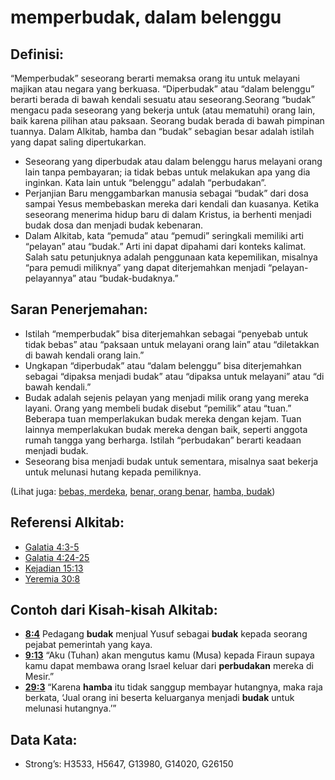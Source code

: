 # memperbudak, dalam belenggu

## Definisi:

“Memperbudak” seseorang berarti memaksa orang itu untuk melayani majikan atau negara yang berkuasa. “Diperbudak” atau “dalam belenggu” berarti berada di bawah kendali sesuatu atau seseorang.Seorang “budak” mengacu pada seseorang yang bekerja untuk (atau mematuhi) orang lain, baik karena pilihan atau paksaan. Seorang budak berada di bawah pimpinan tuannya. Dalam Alkitab, hamba dan “budak” sebagian besar adalah istilah yang dapat saling dipertukarkan.

- Seseorang yang diperbudak atau dalam belenggu harus melayani orang lain tanpa pembayaran; ia tidak bebas untuk melakukan apa yang dia inginkan. Kata lain untuk “belenggu” adalah “perbudakan”.
- Perjanjian Baru menggambarkan manusia sebagai “budak” dari dosa sampai Yesus membebaskan mereka dari kendali dan kuasanya. Ketika seseorang menerima hidup baru di dalam Kristus, ia berhenti menjadi budak dosa dan menjadi budak kebenaran.
- Dalam Alkitab, kata “pemuda” atau “pemudi” seringkali memiliki arti “pelayan” atau “budak.” Arti ini dapat dipahami dari konteks kalimat. Salah satu petunjuknya adalah penggunaan kata kepemilikan, misalnya “para pemudi miliknya” yang dapat diterjemahkan menjadi “pelayan-pelayannya” atau “budak-budaknya.”

## Saran Penerjemahan:

- Istilah “memperbudak” bisa diterjemahkan sebagai “penyebab untuk tidak bebas” atau “paksaan untuk melayani orang lain” atau “diletakkan di bawah kendali orang lain.”
- Ungkapan “diperbudak” atau “dalam belenggu” bisa diterjemahkan sebagai “dipaksa menjadi budak” atau “dipaksa untuk melayani” atau “di bawah kendali.”
- Budak adalah sejenis pelayan yang menjadi milik orang yang mereka layani. Orang yang membeli budak disebut “pemilik” atau “tuan.” Beberapa tuan memperlakukan budak mereka dengan kejam. Tuan lainnya memperlakukan budak mereka dengan baik, seperti anggota rumah tangga yang berharga. Istilah “perbudakan” berarti keadaan menjadi budak.
- Seseorang bisa menjadi budak untuk sementara, misalnya saat bekerja untuk melunasi hutang kepada pemiliknya.

(Lihat juga: [bebas, merdeka](../other/free.md), [benar, orang benar](../kt/righteous.md), [hamba, budak](../other/servant.md))

## Referensi Alkitab:

- [Galatia 4:3-5](rc://en/tn/help/gal/04/03)
- [Galatia 4:24-25](rc://en/tn/help/gal/04/24)
- [Kejadian 15:13](rc://en/tn/help/gen/15/13)
- [Yeremia 30:8](rc://en/tn/help/jer/30/08)

## Contoh dari Kisah-kisah Alkitab:

- **[8:4](rc://en/tn/help/obs/08/04)** Pedagang **budak** menjual Yusuf sebagai **budak** kepada seorang pejabat pemerintah yang kaya.
- **[9:13](rc://en/tn/help/obs/09/13)** “Aku (Tuhan) akan mengutus kamu (Musa) kepada Firaun supaya kamu dapat membawa orang Israel keluar dari **perbudakan** mereka di Mesir.”
- **[29:3](rc://en/tn/help/obs/29/03)** “Karena **hamba** itu tidak sanggup membayar hutangnya, maka raja berkata, ‘Jual orang ini beserta keluarganya menjadi **budak** untuk melunasi hutangnya.’”

## Data Kata:

- Strong’s: H3533, H5647, G13980, G14020, G26150
